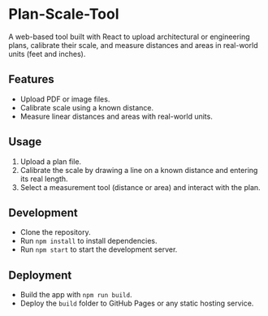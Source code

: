 # Plan-Scale-Tool

A web-based tool built with React to upload architectural or engineering plans, calibrate their scale, and measure distances and areas in real-world units (feet and inches).

## Features
- Upload PDF or image files.
- Calibrate scale using a known distance.
- Measure linear distances and areas with real-world units.

## Usage
1. Upload a plan file.
2. Calibrate the scale by drawing a line on a known distance and entering its real length.
3. Select a measurement tool (distance or area) and interact with the plan.

## Development
- Clone the repository.
- Run `npm install` to install dependencies.
- Run `npm start` to start the development server.

## Deployment
- Build the app with `npm run build`.
- Deploy the `build` folder to GitHub Pages or any static hosting service.
​​​​​​​​​​​​​​​​​​​​​​​​​​​​​​​​​​​​​​​​​​
